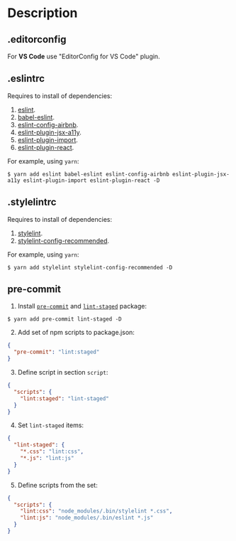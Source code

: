 Description
==

.editorconfig
--

For **VS Code** use "EditorConfig for VS Code" plugin.

.eslintrc
--

Requires to install of dependencies:

1. [eslint](https://www.npmjs.com/package/eslint).
1. [babel-eslint](https://www.npmjs.com/package/babel-eslint).
1. [eslint-config-airbnb](https://www.npmjs.com/package/eslint-config-airbnb).
1. [eslint-plugin-jsx-a11y](https://www.npmjs.com/package/eslint-plugin-jsx-a11y).
1. [eslint-plugin-import](https://www.npmjs.com/package/eslint-plugin-import).
1. [eslint-plugin-react](https://www.npmjs.com/package/eslint-plugin-react).

For example, using `yarn`:

```
$ yarn add eslint babel-eslint eslint-config-airbnb eslint-plugin-jsx-a11y eslint-plugin-import eslint-plugin-react -D
```

.stylelintrc
--

Requires to install of dependencies:

1. [stylelint](https://www.npmjs.com/package/stylelint).
1. [stylelint-config-recommended](https://github.com/stylelint/stylelint-config-recommended).

For example, using `yarn`:

```
$ yarn add stylelint stylelint-config-recommended -D
```

pre-commit
--

1. Install [`pre-commit`](https://www.npmjs.com/package/pre-commit) and [`lint-staged`](https://www.npmjs.com/package/lint-staged) package:

```
$ yarn add pre-commit lint-staged -D
```

2. Add set of npm scripts to package.json:

```json
{
  "pre-commit": "lint:staged"
}
```

3. Define script in section `script`:

```json
{
  "scripts": {
    "lint:staged": "lint-staged"
  }
}
```

4. Set `lint-staged` items:

```json
{
  "lint-staged": {
    "*.css": "lint:css",
    "*.js": "lint:js"
  }
}
```

5. Define scripts from the set:

```json
{
  "scripts": {
    "lint:css": "node_modules/.bin/stylelint *.css",
    "lint:js": "node_modules/.bin/eslint *.js"
  }
}
```
